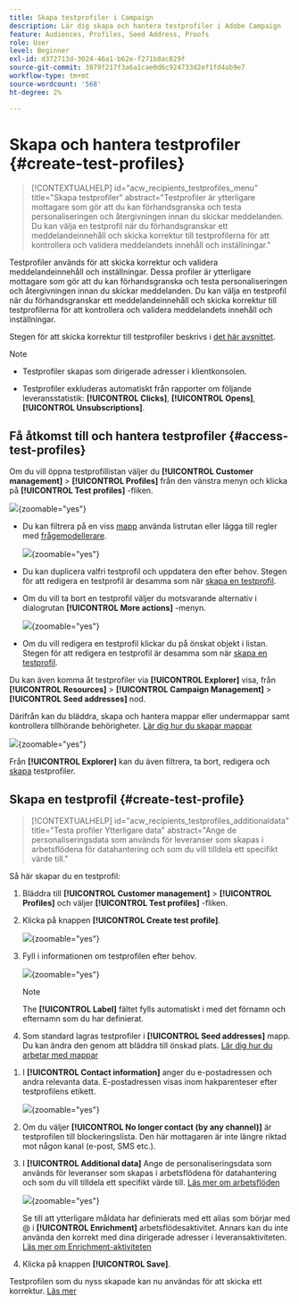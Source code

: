 ```yaml
---
title: Skapa testprofiler i Campaign
description: Lär dig skapa och hantera testprofiler i Adobe Campaign
feature: Audiences, Profiles, Seed Address, Proofs
role: User
level: Beginner
exl-id: d372713d-3024-46a1-b62e-f271b8ac829f
source-git-commit: 3879f217f3a6a1cae0d6c924733d2ef1fd4ab9e7
workflow-type: tm+mt
source-wordcount: '568'
ht-degree: 2%

---
```


# Skapa och hantera testprofiler {#create-test-profiles}

>[!CONTEXTUALHELP]
>id="acw_recipients_testprofiles_menu"
>title="Skapa testprofiler"
>abstract="Testprofiler är ytterligare mottagare som gör att du kan förhandsgranska och testa personaliseringen och återgivningen innan du skickar meddelanden. Du kan välja en testprofil när du förhandsgranskar ett meddelandeinnehåll och skicka korrektur till testprofilerna för att kontrollera och validera meddelandets innehåll och inställningar."

Testprofiler används för att skicka korrektur och validera meddelandeinnehåll och inställningar. Dessa profiler är ytterligare mottagare som gör att du kan förhandsgranska och testa personaliseringen och återgivningen innan du skickar meddelanden. Du kan välja en testprofil när du förhandsgranskar ett meddelandeinnehåll och skicka korrektur till testprofilerna för att kontrollera och validera meddelandets innehåll och inställningar.

<!--Learn more on test profiles in the [Campaign v8 (client console) documentation](https://experienceleague.adobe.com/docs/campaign/campaign-v8/audience/add-profiles/test-profiles.html){target="_blank"}.-->

Stegen för att skicka korrektur till testprofiler beskrivs i [det här avsnittet](../preview-test/test-deliveries.md#test-profiles).

>[!NOTE]
>
>* Testprofiler skapas som dirigerade adresser i klientkonsolen.
>
>* Testprofiler exkluderas automatiskt från rapporter om följande leveransstatistik: **[!UICONTROL Clicks]**, **[!UICONTROL Opens]**, **[!UICONTROL Unsubscriptions]**.

## Få åtkomst till och hantera testprofiler {#access-test-profiles}

Om du vill öppna testprofillistan väljer du **[!UICONTROL Customer management]** > **[!UICONTROL Profiles]** från den vänstra menyn och klicka på **[!UICONTROL Test profiles]** -fliken.

![](assets/test-profile-list.png){zoomable=&quot;yes&quot;}

* Du kan filtrera på en viss [mapp](../get-started/permissions.md#folders) använda listrutan eller lägga till regler med [frågemodellerare](../query/query-modeler-overview.md).

  ![](assets/test-profile-list-filters.png){zoomable=&quot;yes&quot;}

* Du kan duplicera valfri testprofil och uppdatera den efter behov. Stegen för att redigera en testprofil är desamma som när [skapa en testprofil](#create-test-profile).

* Om du vill ta bort en testprofil väljer du motsvarande alternativ i dialogrutan **[!UICONTROL More actions]** -menyn.

  ![](assets/test-profile-list-delete.png){zoomable=&quot;yes&quot;}

* Om du vill redigera en testprofil klickar du på önskat objekt i listan. Stegen för att redigera en testprofil är desamma som när [skapa en testprofil](#create-test-profile).

Du kan även komma åt testprofiler via **[!UICONTROL Explorer]** visa, från **[!UICONTROL Resources]** > **[!UICONTROL Campaign Management]** > **[!UICONTROL Seed addresses]** nod.

Därifrån kan du bläddra, skapa och hantera mappar eller undermappar samt kontrollera tillhörande behörigheter. [Lär dig hur du skapar mappar](../get-started/permissions.md#folders)

![](assets/test-profiles-folders.png){zoomable=&quot;yes&quot;}

Från **[!UICONTROL Explorer]** kan du även filtrera, ta bort, redigera och [skapa](#create-test-profile) testprofiler.

## Skapa en testprofil {#create-test-profile}

>[!CONTEXTUALHELP]
>id="acw_recipients_testprofiles_additionaldata"
>title="Testa profiler Ytterligare data"
>abstract="Ange de personaliseringsdata som används för leveranser som skapas i arbetsflödena för datahantering och som du vill tilldela ett specifikt värde till."

Så här skapar du en testprofil:

1. Bläddra till **[!UICONTROL Customer management]** > **[!UICONTROL Profiles]** och väljer **[!UICONTROL Test profiles]** -fliken.

1. Klicka på knappen **[!UICONTROL Create test profile]**.

   ![](assets/test-profile-create.png){zoomable=&quot;yes&quot;}

1. Fyll i informationen om testprofilen efter behov. <!--Most of the fields are the same as when creating profiles. [Learn more]-->

   ![](assets/test-profile-details.png){zoomable=&quot;yes&quot;}

   >[!NOTE]
   >
   >The **[!UICONTROL Label]** fältet fylls automatiskt i med det förnamn och efternamn som du har definierat.

1. Som standard lagras testprofiler i **[!UICONTROL Seed addresses]** mapp. Du kan ändra den genom att bläddra till önskad plats. [Lär dig hur du arbetar med mappar](../get-started/permissions.md#folders)

   <!--![](assets/test-profile-folder.png){zoomable="yes"}-->

<!--
You do not need to enter all fields of each tab when creating a seed address. Missing personalization elements are entered randomly during delivery analysis. (Not valid?)
-->

1. I **[!UICONTROL Contact information]** anger du e-postadressen och andra relevanta data. E-postadressen visas inom hakparenteser efter testprofilens etikett.

   ![](assets/test-profile-address.png){zoomable=&quot;yes&quot;}

1. Om du väljer **[!UICONTROL No longer contact (by any channel)]** är testprofilen till blockeringslista. Den här mottagaren är inte längre riktad mot någon kanal (e-post, SMS etc.).

1. I **[!UICONTROL Additional data]** Ange de personaliseringsdata som används för leveranser som skapas i arbetsflödena för datahantering och som du vill tilldela ett specifikt värde till. [Läs mer om arbetsflöden](../workflows/gs-workflows.md)

   ![](assets/test-profile-additional-data.png){zoomable=&quot;yes&quot;}

   Se till att ytterligare måldata har definierats med ett alias som börjar med @ i **[!UICONTROL Enrichment]** arbetsflödesaktivitet. Annars kan du inte använda den korrekt med dina dirigerade adresser i leveransaktiviteten. [Läs mer om Enrichment-aktiviteten](../workflows/activities/enrichment.md)

1. Klicka på knappen **[!UICONTROL Save]**.

Testprofilen som du nyss skapade kan nu användas för att skicka ett korrektur. [Läs mer](../preview-test/test-deliveries.md#test-profiles)

<!--Use test profiles in Direct mail? cf v7/v8-->
